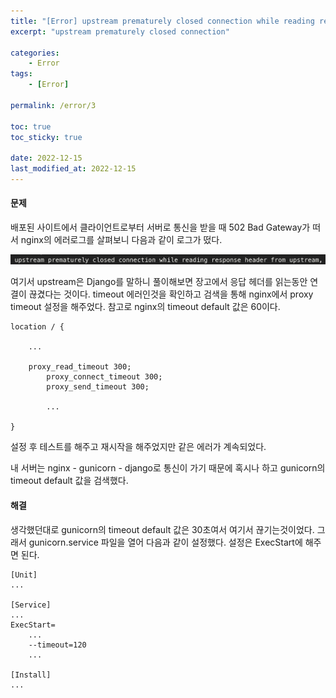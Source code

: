 ```yaml
---
title: "[Error] upstream prematurely closed connection while reading response header from upstream"
excerpt: "upstream prematurely closed connection"

categories:
    - Error
tags:
    - [Error]

permalink: /error/3

toc: true
toc_sticky: true

date: 2022-12-15
last_modified_at: 2022-12-15
---
```


#### **문제**

배포된 사이트에서 클라이언트로부터 서버로 통신을 받을 때 502 Bad Gateway가 떠서 nginx의 에러로그를 살펴보니 다음과 같이 로그가 떴다.

![Alt text](../../assets/images/posts_img/Error/2022-12-15-upstream.png)

여기서 upstream은 Django를 말하니 풀이해보면 장고에서 응답 헤더를 읽는동안 연결이 끊겼다는 것이다. timeout 에러인것을 확인하고 검색을 통해 nginx에서 proxy timeout 설정을 해주었다. 참고로 nginx의 timeout default 값은 60이다. 

```
location / {

	...

	proxy_read_timeout 300;
    	proxy_connect_timeout 300;
    	proxy_send_timeout 300;

    	...
    
}
```

설정 후 테스트를 해주고 재시작을 해주었지만 같은 에러가 계속되었다.

내 서버는 nginx - gunicorn - django로 통신이 가기 때문에 혹시나 하고 gunicorn의 timeout default 값을 검색했다.

#### **해결**

생각했던대로 gunicorn의 timeout default 값은 30초여서 여기서 끊기는것이었다. 그래서 gunicorn.service 파일을 열어 다음과 같이 설정했다. 설정은 ExecStart에 해주면 된다.

```
[Unit]
...

[Service]
...
ExecStart=
	...
	--timeout=120
	...

[Install]
...
```